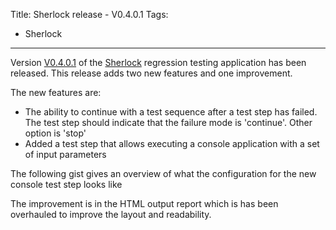 Title: Sherlock release - V0.4.0.1
Tags:
  - Sherlock
---

Version [V0.4.0.1](https://github.com/pvandervelde/Sherlock/releases/tag/v0.4.0.1) of the
[Sherlock](/projects/sherlock.html) regression testing application has been released. This release
adds two new features and one improvement.

The new features are:

- The ability to continue with a test sequence after a test step has failed. The test step should
  indicate that the failure mode is 'continue'. Other option is 'stop'
- Added a test step that allows executing a console application with a set of input parameters

The following gist gives an overview of what the configuration for the new console test step looks like

<script src="https://gist.github.com/pvandervelde/6483292.js"></script>

The improvement is in the HTML output report which is has been overhauled to improve the layout and readability.
